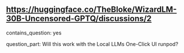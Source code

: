 ## https://huggingface.co/TheBloke/WizardLM-30B-Uncensored-GPTQ/discussions/2

contains_question: yes

question_part: Will this work with the Local LLMs One-Click UI runpod?